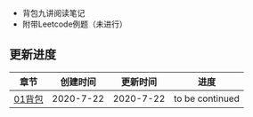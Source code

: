 * 背包九讲阅读笔记
* 附带Leetcode例题（未进行）

## 更新进度
| 章节 | 创建时间 | 更新时间 | 进度 |
| - | - | - | - |
| [01背包](0x01/0x01.md) | 2020-7-22 | 2020-7-22 | to be continued |




